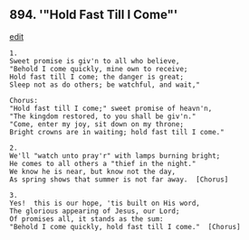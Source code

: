
## 894.  '"Hold Fast Till I Come"'
[edit](https://docs.google.com/document/d/1xFgKzEdAuNydJDJZenzHKCegxmBc5oCF/edit?mode=html)



    1.
    Sweet promise is giv'n to all who believe,
    "Behold I come quickly, mine own to receive;
    Hold fast till I come; the danger is great;
    Sleep not as do others; be watchful, and wait,"

    Chorus:
    "Hold fast till I come;" sweet promise of heavn'n,
    "The kingdom restored, to you shall be giv'n."
    "Come, enter my joy, sit down on my throne;
    Bright crowns are in waiting; hold fast till I come."

    2.
    We'll "watch unto pray'r" with lamps burning bright;
    He comes to all others a "thief in the night."
    We know he is near, but know not the day,
    As spring shows that summer is not far away.  [Chorus]

    3.
    Yes!  this is our hope, 'tis built on His word,
    The glorious appearing of Jesus, our Lord;
    Of promises all, it stands as the sum:
    "Behold I come quickly, hold fast till I come."  [Chorus]
